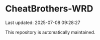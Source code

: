 # CheatBrothers-WRD

Last updated: 2025-07-08 09:28:27

This repository is automatically maintained.
